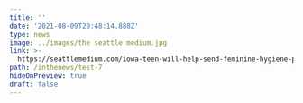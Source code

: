 ```yaml
---
title: ''
date: '2021-08-09T20:48:14.888Z'
type: news
image: ../images/the seattle medium.jpg
link: >-
  https://seattlemedium.com/iowa-teen-will-help-send-feminine-hygiene-products-to-kenya/
path: /inthenews/test-7
hideOnPreview: true
draft: false
---
```

